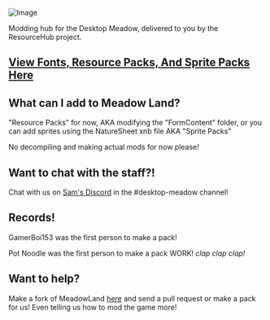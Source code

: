 ![Image](https://cdn.discordapp.com/attachments/702937727754043473/703296452004282538/BCw65lm_50x.png)

Modding hub for the Desktop Meadow, delivered to you by the ResourceHub project.

## [View Fonts, Resource Packs, And Sprite Packs Here](rp/index/INDEX.md)

## What can I add to Meadow Land?
"Resource Packs" for now, AKA modifying the "FormContent" folder, or you can add sprites using the NatureSheet xnb file AKA "Sprite Packs"

No decompiling and making actual mods for now please!

## Want to chat with the staff?!

Chat with us on [Sam's Discord](https://discord.gg/mXDzAzw) in the #desktop-meadow channel!

## Records!
GamerBoi153 was the first person to make a pack!

Pot Noodle was the first person to make a pack WORK! *clap clap clap!*

## Want to help?

Make a fork of MeadowLand [here](https://github.com/UnofficialSamHub/MeadowLand/) and send a pull request or make a pack for us! Even telling us how to mod the game more!
